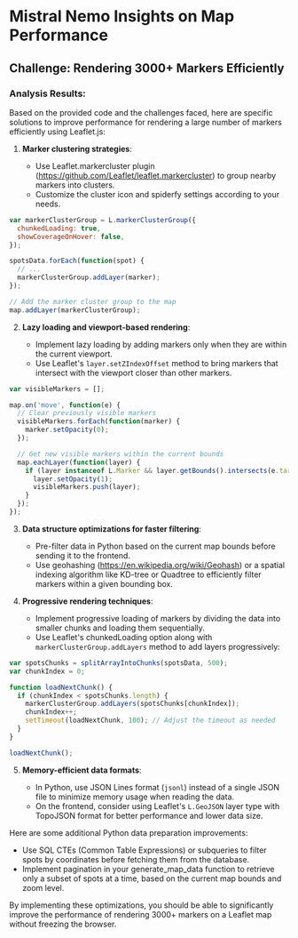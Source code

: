 # Mistral Nemo Insights on Map Performance

## Challenge: Rendering 3000+ Markers Efficiently

### Analysis Results:

Based on the provided code and the challenges faced, here are specific solutions to improve performance for rendering a large number of markers efficiently using Leaflet.js:

1. **Marker clustering strategies**:

   - Use Leaflet.markercluster plugin (https://github.com/Leaflet/leaflet.markercluster) to group nearby markers into clusters.
   - Customize the cluster icon and spiderfy settings according to your needs.

```javascript
var markerClusterGroup = L.markerClusterGroup({
  chunkedLoading: true,
  showCoverageOnHover: false,
});

spotsData.forEach(function(spot) {
  // ...
  markerClusterGroup.addLayer(marker);
});

// Add the marker cluster group to the map
map.addLayer(markerClusterGroup);
```

2. **Lazy loading and viewport-based rendering**:

   - Implement lazy loading by adding markers only when they are within the current viewport.
   - Use Leaflet's `layer.setZIndexOffset` method to bring markers that intersect with the viewport closer than other markers.

```javascript
var visibleMarkers = [];

map.on('move', function(e) {
  // Clear previously visible markers
  visibleMarkers.forEach(function(marker) {
    marker.setOpacity(0);
  });

  // Get new visible markers within the current bounds
  map.eachLayer(function(layer) {
    if (layer instanceof L.Marker && layer.getBounds().intersects(e.target.getBounds())) {
      layer.setOpacity(1);
      visibleMarkers.push(layer);
    }
  });
});
```

3. **Data structure optimizations for faster filtering**:

   - Pre-filter data in Python based on the current map bounds before sending it to the frontend.
   - Use geohashing (https://en.wikipedia.org/wiki/Geohash) or a spatial indexing algorithm like KD-tree or Quadtree to efficiently filter markers within a given bounding box.

4. **Progressive rendering techniques**:

   - Implement progressive loading of markers by dividing the data into smaller chunks and loading them sequentially.
   - Use Leaflet's chunkedLoading option along with `markerClusterGroup.addLayers` method to add layers progressively:

```javascript
var spotsChunks = splitArrayIntoChunks(spotsData, 500);
var chunkIndex = 0;

function loadNextChunk() {
  if (chunkIndex < spotsChunks.length) {
    markerClusterGroup.addLayers(spotsChunks[chunkIndex]);
    chunkIndex++;
    setTimeout(loadNextChunk, 100); // Adjust the timeout as needed
  }
}

loadNextChunk();
```

5. **Memory-efficient data formats**:

   - In Python, use JSON Lines format (`jsonl`) instead of a single JSON file to minimize memory usage when reading the data.
   - On the frontend, consider using Leaflet's `L.GeoJSON` layer type with TopoJSON format for better performance and lower data size.

Here are some additional Python data preparation improvements:

- Use SQL CTEs (Common Table Expressions) or subqueries to filter spots by coordinates before fetching them from the database.
- Implement pagination in your generate_map_data function to retrieve only a subset of spots at a time, based on the current map bounds and zoom level.

By implementing these optimizations, you should be able to significantly improve the performance of rendering 3000+ markers on a Leaflet map without freezing the browser.

